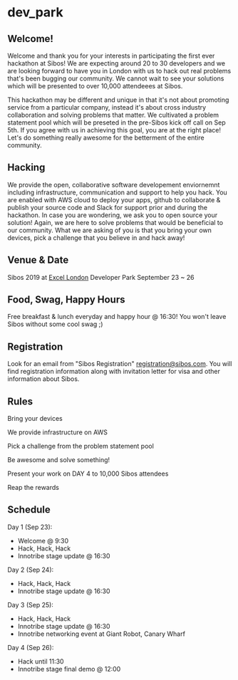 # dev_park

## Welcome!

Welcome and thank you for your interests in participating the first ever hackathon at Sibos! We are expecting around 20 to 30 developers and we are looking forward to have you in London with us to hack out real problems that's been bugging our community. We cannot wait to see your solutions which will be presented to over 10,000 attendeees at Sibos. 

This hackathon may be different and unique in that it's not about promoting service from a particular company, instead it's about cross industry collaboration and solving problems that matter. We cultivated a problem statement pool which will be preseted in the pre-Sibos kick off call on Sep 5th. If you agree with us in achieving this goal, you are at the right place! Let's do something really awesome for the betterment of the entire community.

## Hacking

We provide the open, collaborative software developement enviornemnt including infrastructure, communication and support to help you hack. You are enabled with AWS cloud to deploy your apps, github to collaborate & publish your source code and Slack for support prior and during the hackathon. In case you are wondering, we ask you to open source your solution! Again, we are here to solve problems that would be beneficial to our community. What we are asking of you is that you bring your own devices, pick a challenge that you believe in and hack away!

## Venue & Date

Sibos 2019 at [Excel London](https://www.excel.london/) 
Developer Park
September 23 ~ 26

## Food, Swag, Happy Hours

Free breakfast & lunch everyday and happy hour @ 16:30! You won't leave Sibos without some cool swag ;)

## Registration

Look for an email from "Sibos Registration" <registration@sibos.com>.
You will find registration information along with invitation letter for visa and other information about Sibos. 

##  Rules

Bring your devices

We provide infrastructure on AWS

Pick a challenge from the problem statement pool

Be awesome and solve something!

Present your work on DAY 4 to 10,000 Sibos attendees 

Reap the rewards

## Schedule

Day 1 (Sep 23):
* Welcome @ 9:30
* Hack, Hack, Hack
* Innotribe stage update @ 16:30

Day 2 (Sep 24):
* Hack, Hack, Hack
* Innotribe stage update @ 16:30

Day 3 (Sep 25):
* Hack, Hack, Hack
* Innotribe stage update @ 16:30
* Innotribe networking event at Giant Robot, Canary Wharf

Day 4 (Sep 26):
* Hack until 11:30
* Innotribe stage final demo @ 12:00
